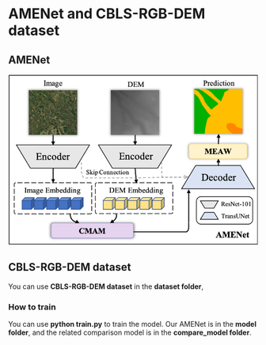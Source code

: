 # AMENet and CBLS-RGB-DEM dataset

## AMENet
<img width="856" alt="image" src="model.png">

## CBLS-RGB-DEM dataset
You can use **CBLS-RGB-DEM dataset** in the **dataset folder**,

### How to train
You can use **python train.py** to train the model. Our AMENet is in the **model folder**, and the related comparison model is in the **compare_model folder**.